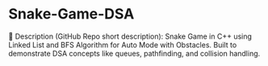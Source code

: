 # Snake-Game-DSA
🐍 Description (GitHub Repo short description): Snake Game in C++ using Linked List and BFS Algorithm for Auto Mode with Obstacles. Built to demonstrate DSA concepts like queues, pathfinding, and collision handling.
